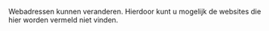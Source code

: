 <Token xmlns:xlink="http://www.w3.org/1999/xlink">Webadressen kunnen veranderen. Hierdoor kunt u mogelijk de websites die hier worden vermeld niet vinden.</Token>

<!--HONumber=Jun16_HO4-->


